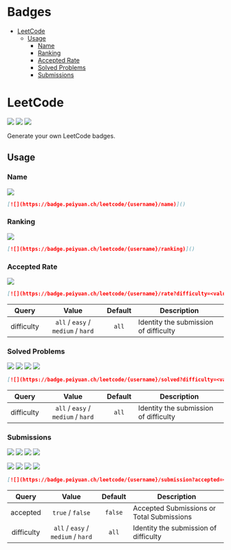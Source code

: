 # Badges <!-- omit in toc -->

- [LeetCode](#leetcode)
  - [Usage](#usage)
    - [Name](#name)
    - [Ranking](#ranking)
    - [Accepted Rate](#accepted-rate)
    - [Solved Problems](#solved-problems)
    - [Submissions](#submissions)

# LeetCode
[![](https://badge.peiyuan.ch/leetcode/puiiyuen/name)](https://leetcode.com/puiiyuen)
[![](https://badge.peiyuan.ch/leetcode/puiiyuen/ranking)](https://leetcode.com/puiiyuen)
[![](https://badge.peiyuan.ch/leetcode/puiiyuen/solved)](https://leetcode.com/puiiyuen)

Generate your own LeetCode badges.

## Usage

### Name
[![](https://badge.peiyuan.ch/leetcode/puiiyuen/name)]()
```markdown
[![](https://badge.peiyuan.ch/leetcode/{username}/name)]()
```

### Ranking 
[![](https://badge.peiyuan.ch/leetcode/puiiyuen/ranking)]()
```markdown
[![](https://badge.peiyuan.ch/leetcode/{username}/ranking)]()
```

### Accepted Rate
[![](https://badge.peiyuan.ch/leetcode/puiiyuen/rate)]()
```markdown
[![](https://badge.peiyuan.ch/leetcode/{username}/rate?difficulty=<value>)]()
```
| Query | Value | Default | Description |
|:---:|:---:|:---:| --- |
| difficulty | `all` / `easy` / `medium` / `hard` | `all` | Identity the submission of difficulty

### Solved Problems
[![](https://badge.peiyuan.ch/leetcode/puiiyuen/solved)]()
[![](https://badge.peiyuan.ch/leetcode/puiiyuen/solved?difficulty=easy)]()
[![](https://badge.peiyuan.ch/leetcode/puiiyuen/solved?difficulty=medium)]()
[![](https://badge.peiyuan.ch/leetcode/puiiyuen/solved?difficulty=hard)]()
```markdown
[![](https://badge.peiyuan.ch/leetcode/{username}/solved?difficulty=<value>)]()
```
| Query | Value | Default | Description |
|:---:|:---:|:---:| --- |
| difficulty | `all` / `easy` / `medium` / `hard` | `all` | Identity the submission of difficulty

### Submissions

[![](https://badge.peiyuan.ch/leetcode/puiiyuen/submission?accepted=true)]()
[![](https://badge.peiyuan.ch/leetcode/puiiyuen/submission?accepted=true&difficulty=easy)]() 
[![](https://badge.peiyuan.ch/leetcode/puiiyuen/submission?accepted=true&difficulty=medium)]()
[![](https://badge.peiyuan.ch/leetcode/puiiyuen/submission?accepted=true&difficulty=hard)]()

[![](https://badge.peiyuan.ch/leetcode/puiiyuen/submission)]()
[![](https://badge.peiyuan.ch/leetcode/puiiyuen/submission?difficulty=easy)]()
[![](https://badge.peiyuan.ch/leetcode/puiiyuen/submission?difficulty=medium)]()
[![](https://badge.peiyuan.ch/leetcode/puiiyuen/submission?difficulty=hard)]()

```markdown
[![](https://badge.peiyuan.ch/leetcode/{username}/submission?accepted=<value>&difficulty=<value>)]()
```

| Query | Value | Default | Description |
|:---:|:---:|:---:| --- |
| accepted | `true` / `false` | `false` | Accepted Submissions or Total Submissions |
| difficulty | `all` / `easy` / `medium` / `hard` | `all` | Identity the submission of difficulty



